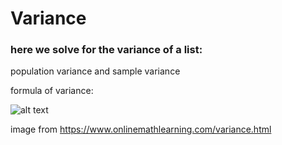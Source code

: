 # Variance

### here we solve for the variance of a list:

population variance and sample variance


formula of variance:

![alt text](https://www.onlinemathlearning.com/image-files/population-variance.png)


image from https://www.onlinemathlearning.com/variance.html


